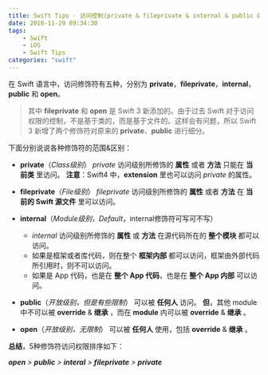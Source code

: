 ```yaml
---
title: Swift Tips - 访问控制(private & fileprivate & internal & public & open)
date: 2018-11-29 09:34:30
tags:
	- Swift
	- iOS
	- Swift Tips
categories: "swift"
---
```

在 Swift 语言中，访问修饰符有五种，分别为 __private__，__fileprivate__，__internal__，__public__ 和 __open__。

> 其中 __fileprivate__ 和 __open__ 是 Swift 3 新添加的。由于过去 Swift 对于访问权限的控制，不是基于类的，而是基于文件的。这样会有问题，所以 Swift 3 新增了两个修饰符对原来的 __private__、__public__ 进行细分。

<!-- more -->

下面分别说说各种修饰符的范围&区别：
- __private__（_Class级别_）
_private_ 访问级别所修饰的 __属性__ 或者 __方法__ 只能在 __当前类__ 里访问。
__注意__：Swift4 中，__extension__ 里也可以访问 _private_ 的属性。


- __fileprivate__（_File级别_）
_fileprivate_ 访问级别所修饰的 __属性__ 或者 __方法__ 在 __当前的 Swift 源文件__ 里可以访问。

- __internal__（_Module级别，Default_，internal修饰符可写可不写）
  - _internal_ 访问级别所修饰的 __属性__ 或 __方法__ 在源代码所在的 __整个模块__ 都可以访问。
  - 如果是框架或者库代码，则在整个 __框架内部__ 都可以访问，框架由外部代码所引用时，则不可以访问。
  - 如果是 App 代码，也是在 __整个 App 代码__，也是在 __整个 App 内部__ 可以访问。


- __public__（_开放级别，但是有些限制_）
可以被 __任何人__ 访问。
__但__，其他 module 中不可以被 __override__ & __继承__ ，而在 __module__ 内可以被 __override__ & __继承__ 。

- __open__（_开放级别，无限制_）
可以被 __任何人__ 使用，包括 __override__ & __继承__ 。

__总结__，5种修饰符访问权限排序如下：

*__open__ > __public__ > __interal__ > __fileprivate__ > __private__*
